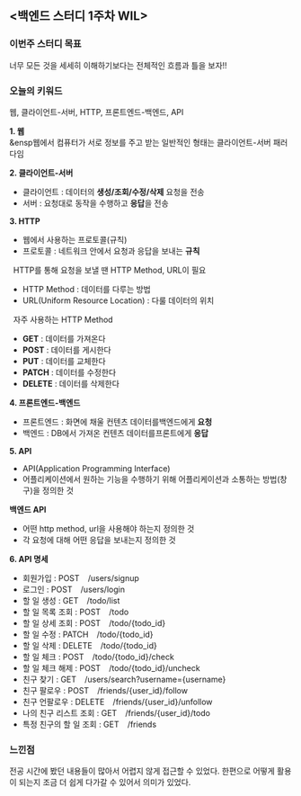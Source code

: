 ## <백엔드 스터디 1주차 WIL>

### 이번주 스터디 목표
너무 모든 것을 세세히 이해하기보다는 전체적인 흐름과 틀을 보자!!

### 오늘의 키워드
웹, 클라이언트-서버, HTTP, 프론트엔드-백엔드, API

**1. 웹** <br>
   &ensp웹에서 컴퓨터가 서로 정보를 주고 받는 일반적인 형태는 클라이언트-서버 패러다임

**2. 클라이언트-서버**
   - 클라이언트 : 데이터의 **생성/조회/수정/삭제** 요청을 전송
   - 서버 : 요청대로 동작을 수행하고 **응답**을 전송

**3. HTTP**
   - 웹에서 사용하는 프로토콜(규칙)
   - 프로토콜 : 네트워크 안에서 요청과 응답을 보내는 **규칙**

   &ensp;HTTP를 통해 요청을 보낼 땐 HTTP Method, URL이 필요
   - HTTP Method : 데이터를 다루는 방법
   - URL(Uniform Resource Location) : 다룰 데이터의 위치

   &ensp;자주 사용하는 HTTP Method
   - **GET** : 데이터를 가져온다
   - **POST** : 데이터를 게시한다
   - **PUT** : 데이터를 교체한다
   - **PATCH** : 데이터를 수정한다
   - **DELETE** : 데이터를 삭제한다

**4. 프론트엔드-백엔드**
   - 프론트엔드 : 화면에 채울 컨텐츠 데이터를백엔드에게 **요청**
   - 백엔드 : DB에서 가져온 컨텐츠 데이터를프론트에게 **응답**

**5. API**
   - API(Application Programming Interface)
   - 어플리케이션에서 원하는 기능을 수행하기 위해 어플리케이션과 소통하는 방법(창구)을 정의한 것

   **백엔드 API** 
   - 어떤 http method, url을 사용해야 하는지 정의한 것
   - 각 요청에 대해 어떤 응답을 보내는지 정의한 것
     
**6. API 명세**
   - 회원가입 : POST &ensp;  /users/signup
   - 로그인 : POST &ensp;  /users/login
   - 할 일 생성 : GET &ensp;  /todo/list
   - 할 일 목록 조회 : POST &ensp;  /todo
   - 할 일 상세 조회 : POST &ensp;  /todo/{todo_id}
   - 할 일 수정 : PATCH &ensp;  /todo/{todo_id}
   - 할 일 삭제 : DELETE &ensp;  /todo/{todo_id}
   - 할 일 체크 : POST &ensp;  /todo/{todo_id}/check
   - 할 일 체크 해제 : POST &ensp;  /todo/{todo_id}/uncheck
   - 친구 찾기 : GET &ensp;  /users/search?username={username}
   - 친구 팔로우 : POST &ensp;  /friends/{user_id}/follow
   - 친구 언팔로우 : DELETE &ensp;  /friends/{user_id}/unfollow
   - 나의 친구 리스트 조회 : GET &ensp;  /friends/{user_id}/todo
   - 특정 친구의 할 일 조회 : GET &ensp;  /friends

### 느낀점
전공 시간에 봤던 내용들이 많아서 어렵지 않게 접근할 수 있었다. 한편으로 어떻게 활용이 되는지 조금 더 쉽게 다가갈 수 있어서 의미가 있었다.

